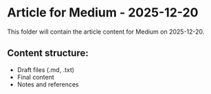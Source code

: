 # Article for Medium - 2025-12-20

This folder will contain the article content for Medium on 2025-12-20.

## Content structure:
- Draft files (.md, .txt)
- Final content
- Notes and references
